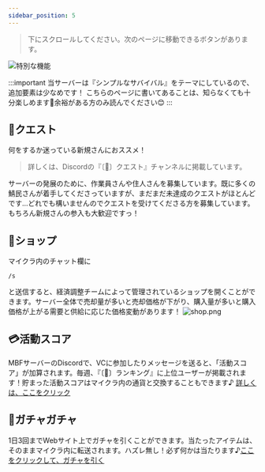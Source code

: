 ```yaml
---
sidebar_position: 5
---
```


> 下にスクロールしてください。次のページに移動できるボタンがあります。

![特別な機能](http://made-by-free.com/images/label_function.png)

:::important
当サーバーは『シンプルなサバイバル』をテーマにしているので、追加要素は少なめです！
こちらのページに書いてあることは、知らなくても十分楽しめます🎈余裕がある方のみ読んでください😊
:::

## 🧭クエスト
何をするか迷っている新規さんにおススメ！

> 詳しくは、Discordの『〔🧭〕クエスト』チャンネルに掲載しています。

サーバーの発展のために、作業員さんや住人さんを募集しています。既に多くの鯖民さんが着手してくださっていますが、まだまだ未達成のクエストがほとんどです...どれでも構いませんのでクエストを受けてくださる方を募集しています。もちろん新規さんの参入も大歓迎ですっ！

## 🛒ショップ
マイクラ内のチャット欄に
```
/s
```
と送信すると、経済調整チームによって管理されているショップを開くことができます。サーバー全体で売却量が多いと売却価格が下がり、購入量が多いと購入価格が上がる需要と供給に応じた価格変動があります！
![shop.png](http://made-by-free.com/images/shop.png)

## 💳活動スコア
MBFサーバーのDiscordで、VCに参加したりメッセージを送ると、「活動スコア」が加算されます。毎週、『〔🥇〕ランキング』に上位ユーザーが掲載されます！貯まった活動スコアはマイクラ内の通貨と交換することもできます♪ [詳しくは、ここをクリック](http://made-by-free.com/vc-score)

## 🎯ガチャガチャ
1日3回までWebサイト上でガチャを引くことができます。当たったアイテムは、そのままマイクラ内に転送されます。ハズレ無し！必ず何かは当たります♪[ここをクリックして、ガチャを引く](http://made-by-free.com/clatter/)